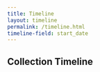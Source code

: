 ```yaml
---
title: Timeline
layout: timeline
permalink: /timeline.html
timeline-field: start_date
---
```


## Collection Timeline
